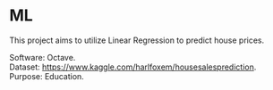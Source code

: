 # ML

This project aims to utilize Linear Regression to predict house prices.   

Software: Octave.   
Dataset: https://www.kaggle.com/harlfoxem/housesalesprediction.   
Purpose: Education.   
